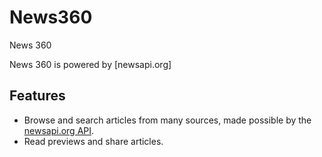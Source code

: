 # News360


News 360

News 360 is powered by [newsapi.org]

## Features

- Browse and search articles from many sources, made possible by the [newsapi.org API](https://newsapi.org).
- Read previews and share articles.



